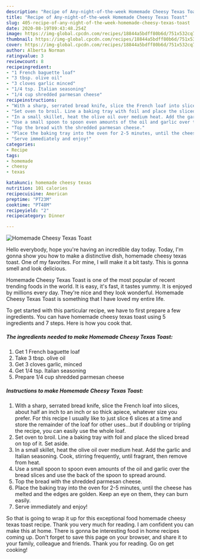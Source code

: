 ```yaml
---
description: "Recipe of Any-night-of-the-week Homemade Cheesy Texas Toast"
title: "Recipe of Any-night-of-the-week Homemade Cheesy Texas Toast"
slug: 405-recipe-of-any-night-of-the-week-homemade-cheesy-texas-toast
date: 2020-08-19T09:43:48.254Z
image: https://img-global.cpcdn.com/recipes/18844a5bdff80b6d/751x532cq70/homemade-cheesy-texas-toast-recipe-main-photo.jpg
thumbnail: https://img-global.cpcdn.com/recipes/18844a5bdff80b6d/751x532cq70/homemade-cheesy-texas-toast-recipe-main-photo.jpg
cover: https://img-global.cpcdn.com/recipes/18844a5bdff80b6d/751x532cq70/homemade-cheesy-texas-toast-recipe-main-photo.jpg
author: Alberta Norman
ratingvalue: 3
reviewcount: 8
recipeingredient:
- "1 French baguette loaf"
- "3 tbsp. olive oil"
- "3 cloves garlic minced"
- "1/4 tsp. Italian seasoning"
- "1/4 cup shredded parmesan cheese"
recipeinstructions:
- "With a sharp, serrated bread knife, slice the French loaf into slices, about half an inch to an inch or so thick apiece, whatever size you prefer. For this recipe I usually like to just slice 6 slices at a time and store the remainder of the loaf for other uses...but if doubling or tripling the recipe, you can easily use the whole loaf."
- "Set oven to broil. Line a baking tray with foil and place the sliced bread on top of it. Set aside."
- "In a small skillet, heat the olive oil over medium heat. Add the garlic and Italian seasoning. Cook, stirring frequently, until fragrant, then remove from heat."
- "Use a small spoon to spoon even amounts of the oil and garlic over the bread slices and use the back of the spoon to spread around."
- "Top the bread with the shredded parmesan cheese."
- "Place the baking tray into the oven for 2-5 minutes, until the cheese has melted and the edges are golden. Keep an eye on them, they can burn easily."
- "Serve immediately and enjoy!"
categories:
- Recipe
tags:
- homemade
- cheesy
- texas

katakunci: homemade cheesy texas 
nutrition: 101 calories
recipecuisine: American
preptime: "PT23M"
cooktime: "PT48M"
recipeyield: "2"
recipecategory: Dinner

---
```



![Homemade Cheesy Texas Toast](https://img-global.cpcdn.com/recipes/18844a5bdff80b6d/751x532cq70/homemade-cheesy-texas-toast-recipe-main-photo.jpg)

Hello everybody, hope you're having an incredible day today. Today, I'm gonna show you how to make a distinctive dish, homemade cheesy texas toast. One of my favorites. For mine, I will make it a bit tasty. This is gonna smell and look delicious.



Homemade Cheesy Texas Toast is one of the most popular of recent trending foods in the world. It is easy, it's fast, it tastes yummy. It is enjoyed by millions every day. They're nice and they look wonderful. Homemade Cheesy Texas Toast is something that I have loved my entire life.


To get started with this particular recipe, we have to first prepare a few ingredients. You can have homemade cheesy texas toast using 5 ingredients and 7 steps. Here is how you cook that.

<!--inarticleads1-->

##### The ingredients needed to make Homemade Cheesy Texas Toast:

1. Get 1 French baguette loaf
1. Take 3 tbsp. olive oil
1. Get 3 cloves garlic, minced
1. Get 1/4 tsp. Italian seasoning
1. Prepare 1/4 cup shredded parmesan cheese




<!--inarticleads2-->

##### Instructions to make Homemade Cheesy Texas Toast:

1. With a sharp, serrated bread knife, slice the French loaf into slices, about half an inch to an inch or so thick apiece, whatever size you prefer. For this recipe I usually like to just slice 6 slices at a time and store the remainder of the loaf for other uses...but if doubling or tripling the recipe, you can easily use the whole loaf.
1. Set oven to broil. Line a baking tray with foil and place the sliced bread on top of it. Set aside.
1. In a small skillet, heat the olive oil over medium heat. Add the garlic and Italian seasoning. Cook, stirring frequently, until fragrant, then remove from heat.
1. Use a small spoon to spoon even amounts of the oil and garlic over the bread slices and use the back of the spoon to spread around.
1. Top the bread with the shredded parmesan cheese.
1. Place the baking tray into the oven for 2-5 minutes, until the cheese has melted and the edges are golden. Keep an eye on them, they can burn easily.
1. Serve immediately and enjoy!




So that is going to wrap it up for this exceptional food homemade cheesy texas toast recipe. Thank you very much for reading. I am confident you can make this at home. There is gonna be interesting food in home recipes coming up. Don't forget to save this page on your browser, and share it to your family, colleague and friends. Thank you for reading. Go on get cooking!
